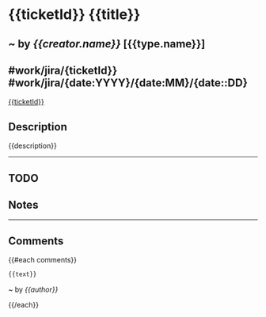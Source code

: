 # {{ticketId}} {{title}}
~ by *{{creator.name}}* [{{type.name}}]
---
#work/jira/{ticketId}} #work/jira/{date:YYYY}/{date:MM}/{date::DD}
---
[{{ticketId}}]({{JIRA_URL}}/browse/{{ticketId}})

## Description
{{description}}

---
## TODO


## Notes


---
## Comments
{{#each comments}}
```md
{{text}}
```
~ by *{{author}}*

{{/each}}